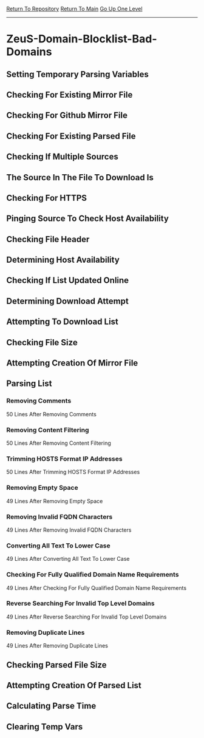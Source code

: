 [Return To Repository](https://github.com/deathbybandaid/piholeparser/)
[Return To Main](https://github.com/deathbybandaid/piholeparser/blob/master/RecentRunLogs/Mainlog.md)
[Go Up One Level](https://github.com/deathbybandaid/piholeparser/blob/master/RecentRunLogs/TopLevelScripts/30-Processing-External-Blacklists.md)
____________________________________
# ZeuS-Domain-Blocklist-Bad-Domains
## Setting Temporary Parsing Variables
## Checking For Existing Mirror File
## Checking For Github Mirror File
## Checking For Existing Parsed File
## Checking If Multiple Sources
## The Source In The File To Download Is
## Checking For HTTPS
## Pinging Source To Check Host Availability
## Checking File Header
## Determining Host Availability
## Checking If List Updated Online
## Determining Download Attempt
## Attempting To Download List
## Checking File Size
## Attempting Creation Of Mirror File
## Parsing List
### Removing Comments
50 Lines After Removing Comments
### Removing Content Filtering
50 Lines After Removing Content Filtering
### Trimming HOSTS Format IP Addresses
50 Lines After Trimming HOSTS Format IP Addresses
### Removing Empty Space
49 Lines After Removing Empty Space
### Removing Invalid FQDN Characters
49 Lines After Removing Invalid FQDN Characters
### Converting All Text To Lower Case
49 Lines After Converting All Text To Lower Case
### Checking For Fully Qualified Domain Name Requirements
49 Lines After Checking For Fully Qualified Domain Name Requirements
### Reverse Searching For Invalid Top Level Domains
49 Lines After Reverse Searching For Invalid Top Level Domains
### Removing Duplicate Lines
49 Lines After Removing Duplicate Lines
## Checking Parsed File Size
## Attempting Creation Of Parsed List
## Calculating Parse Time
## Clearing Temp Vars
